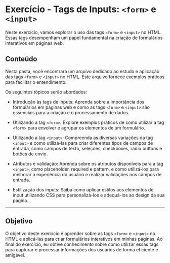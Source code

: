 # Exercício - Tags de Inputs: `<form>` e `<input>`

Neste exercício, vamos explorar o uso das tags `<form>` e `<input>` no HTML. Essas tags desempenham um papel fundamental na criação de formulários interativos em páginas web.

## Conteúdo

Nesta pasta, você encontrará um arquivo dedicado ao estudo e aplicação das tags `<form>` e `<input>` no HTML. Este arquivo fornece exemplos práticos para facilitar o entendimento.

Os seguintes tópicos serão abordados:

- Introdução às tags de inputs: Aprenda sobre a importância dos formulários em páginas web e como as tags `<form>` e `<input>` são essenciais para a criação e o processamento de dados.

- Utilizando a tag `<form>`: Explore exemplos práticos de como utilizar a tag `<form>` para envolver e agrupar os elementos de um formulário.

- Utilizando a tag `<input>`: Compreenda as diversas variações da tag `<input>` e como utilizá-las para criar diferentes tipos de campos de entrada, como campos de texto, seleções, checkboxes, radio buttons e botões de envio.

- Atributos e validação: Aprenda sobre os atributos disponíveis para a tag `<input>`, como placeholder, required e pattern, e como utilizá-los para melhorar a experiência do usuário e realizar validações nos campos de entrada.

- Estilização dos inputs: Saiba como aplicar estilos aos elementos de input utilizando CSS para personalizá-los e adequá-los ao design da sua página.

---

## Objetivo

O objetivo deste exercício é aprender sobre as tags `<form>` e `<input>` no HTML e aplicá-las para criar formulários interativos em minhas páginas. Ao final do exercício, eu obtive conhecimento sobre como utilizar essas tags para capturar e processar informações dos usuários de forma eficiente e amigável.
